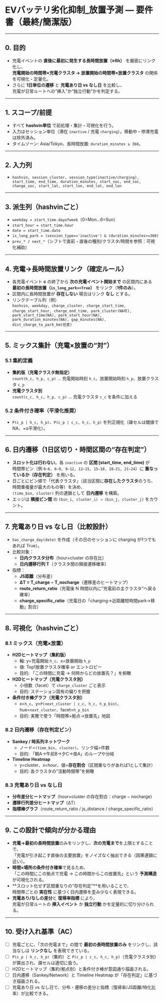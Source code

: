 # EVバッテリ劣化抑制_放置予測 — 要件書（最終/簡潔版）


---

## 0. 目的
- 充電イベントの **直後に最初に発生する長時間放置（≥6h）** を厳密にリンク化し、  
  **充電開始の時間帯×充電クラスタ → 放置開始の時間帯×放置クラスタ** の関係を可視化・定量化。
- さらに **1日単位の遷移** と **充電あり日 vs なし日** を比較し、  
  充電が日常ルートへの“挿入”か“独立行動”かを判定する。

---

## 1. スコープ/前提
- すべて **hashvin単位** で前処理・集計・可視化を行う。
- 入力はセッション単位（滞在 `inactive` / 充電 `charging`）。移動中・停滞充電は除外済み。
- タイムゾーン: Asia/Tokyo、長時間放置: `duration_minutes ≥ 360`。

---

## 2. 入力列
- `hashvin, session_cluster, session_type(inactive/charging), start_time, end_time, duration_minutes, start_soc, end_soc, change_soc, start_lat, start_lon, end_lat, end_lon`

---

## 3. 派生列（hashvinごと）
- `weekday = start_time.dayofweek`（0=Mon…6=Sun）
- `start_hour = start_time.hour`
- `date = start_time.date`
- `is_long_park = (session_type=='inactive') & (duration_minutes>=360)`
- `prev_* / next_*`（シフトで直前・直後の種別/クラスタ/時間を参照：可視化補助）

---

## 4. 充電→長時間放置リンク（確定ルール）
- 各充電イベント **c** の終了から **次の充電イベント開始まで** の区間内にある  
  **最初の長時間放置（`is_long_park==True`）** をリンク（**1件のみ**）。
- 区間内に長時間放置が **存在しない** 場合はリンク **なし** とする。
- リンクテーブル列（例）  
  `hashvin, weekday, charge_cluster, charge_start_time, charge_start_hour, charge_end_time, park_cluster(NA可), park_start_time(NA), park_start_hour(NA), park_duration_minutes(NA), gap_minutes(NA), dist_charge_to_park_km(任意)`

---

## 5. ミックス集計（充電×放置の“対”）
### 5.1 集約定義
- **集約版（充電クラスタ無指定）**  
  `count(h_c, h_p, c_p)` … 充電開始時刻 `h_c`、放置開始時刻 `h_p`、放置クラスタ `c_p`
- **充電クラスタ別**  
  `count(c_c, h_c, h_p, c_p)` … 充電クラスタ `c_c` を条件に加える

### 5.2 条件付き確率（平滑化推奨）
- `P(c_p | h_c, h_p)`、`P(c_p | c_c, h_c, h_p)` を列正規化（疎セルは閾値でNA、+α平滑化）。

---

## 6. 日内遷移（1日区切り・時間区間の“存在判定”）
- **スロット化は行わない**。各 `inactive` の **区間 [start_time, end_time)** が  
  時間帯ビン（例 `0–6, 6–9, 9–12, 12–15, 15–18, 18–21, 21–24`）に **重なっているか（存在判定）** を用いる。
- 日ごとにビン順で「代表クラスタ」（該当区間に**存在したクラスタ**のうち、時間重複量が最大のもの等）を決め、  
  `(time_bin, cluster)` 列の連鎖として **日内遷移** を構築。
- エッジは **隣接ビン間** の `(bin_i, cluster_i) → (bin_j, cluster_j)` をカウント。

---

## 7. 充電あり日 vs なし日（比較設計）
- `has_charge_day(date)` を作成（その日のセッションに charging が1つでもあれば True）。
- 比較対象：
  - **日内クラスタ分布**（hour×cluster の存在比）  
  - **日内遷移行列 T**（クラスタ間の隣接遷移確率）
- 指標：
  - **JS距離**（分布差）  
  - **ΔT = T_charge − T_nocharge**（遷移差のヒートマップ）  
  - **route_return_ratio**（充電後 N 時間以内に“充電前の主クラスタ”へ戻る確率）  
  - **charge_specific_ratio**（充電日の「charging→近距離短時間park→移動」割合）

---

## 8. 可視化（hashvinごと）
### 8.1 ミックス（充電×放置）
- **H2Dヒートマップ（集約版）**  
  - 軸: y=充電開始 `h_c`、x=放置開始 `h_p`  
  - 値: Top1放置クラスタ確率 or エントロピー  
  - 目的: 「この時間に充電 → 何時からどの放置先？」を俯瞰
- **H2Dヒートマップ（充電クラスタ別）**  
  - 小倍数（facet）で `charge_cluster` ごと表示  
  - 目的: ステーション固有の偏りを把握
- **条件付き棒グラフ（充電クラスタ別）**  
  - x=`h_c`、y=`P(next_cluster | c_c, h_c, h_p_bin)`、hue=`next_cluster`、facet=`h_p_bin`  
  - 目的: 実務で使う「時間帯×拠点→放置先」地図

### 8.2 日内遷移（存在判定ビン）
- **Sankey / 時系列ネットワーク**  
  - ノード=`(time_bin, cluster)`、リンク幅=件数  
  - 目的: 「朝A→午前B→夕C→夜A」のループや分岐
- **Timeline Heatmap**  
  - y=cluster、x=hour、値=**存在割合**（区間重なりがあれば1として集計）  
  - 目的: 各クラスタの“活動時間帯”を俯瞰

### 8.3 充電あり日 vs なし日
- **分布差分ヒートマップ**（hour×cluster の存在割合：charge − nocharge）
- **遷移行列差分ヒートマップ**（ΔT）
- **指標棒グラフ**（route_return_ratio / js_distance / charge_specific_ratio）

---

## 9. この設計で傾向が分かる理由
- **充電→最初の長時間放置**のみをリンクし、**次の充電まで**を上限とすることで、  
  「充電が引き起こす直後の主要放置」をノイズなく抽出できる（因果連鎖に近い）。
- **時間×場所の条件付き確率**で見るため、  
  「この時間にこの拠点で充電 → この時間からこの放置先」という **予測構造** が可視化される。
- **スロット化せず区間重なりの“存在判定”**を用いることで、  
  時間帯ごとの **実在性** に基づく日内遷移を歪み少なく表現できる。
- **充電あり/なしの差分**と **復帰率指標** により、  
  充電が日常ルートの **挿入イベント** か **独立行動** かを定量的に切り分けられる。

---

## 10. 受け入れ基準（AC）
- [ ] 充電ごとに、「次の充電まで」の間で **最初の長時間放置のみ** をリンクし、該当なしは **リンクなし** を表現できている。  
- [ ] `P(c_p | h_c, h_p)`（集約）と `P(c_p | c_c, h_c, h_p)`（充電クラスタ別）が算出され、疎セルは適切に扱う。  
- [ ] H2Dヒートマップ（集約/拠点別）と条件付き棒が意図通り描画される。  
- [ ] 日内遷移（Sankey/Network）と Timeline Heatmap が「存在判定」に基づき描画される。  
- [ ] 充電あり日 vs なし日で、分布・遷移の差分と指標（復帰率/JS距離/特化比率）が比較できる。
